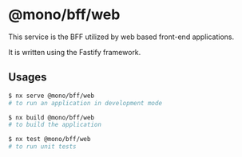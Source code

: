 # @mono/bff/web

This service is the BFF utilized by web based front-end applications.

It is written using the Fastify framework.

## Usages

```sh
$ nx serve @mono/bff/web
# to run an application in development mode
```

```sh
$ nx build @mono/bff/web
# to build the application
```

```sh
$ nx test @mono/bff/web
# to run unit tests
```
